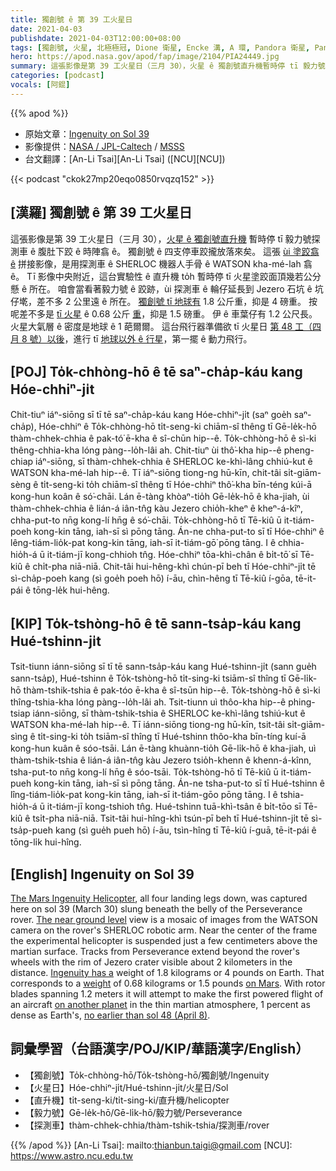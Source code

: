 ```yaml
---
title: 獨創號 ê 第 39 工火星日
date: 2021-04-03
publishdate: 2021-04-03T12:00:00+08:00
tags: [獨創號, 火星, 北極極冠, Dione 衛星, Encke 溝, A 環, Pandora 衛星, Pan 衛星, Cassini 太空船]
hero: https://apod.nasa.gov/apod/fap/image/2104/PIA24449.jpg
summary: 這張影像是第 39 工火星日（三月 30），火星 ê 獨創號直升機暫時停 tī 毅力號探測車 ê 腹肚下跤 ê 時陣翕 ê。獨創號 ê 四支停車跤攏放落來矣。
categories: [podcast]
vocals: [阿錕]
---
```


{{% apod %}}

- 原始文章：[Ingenuity on Sol 39](https://apod.nasa.gov/apod/ap210403.html)
- 影像提供：[NASA / JPL-Caltech][NASA / JPL-Caltech] / [MSSS][MSSS]
- 台文翻譯：[An-Li Tsai][An-Li Tsai] ([NCU][NCU])

{{< podcast "ckok27mp20eqo0850rvqzq152" >}}

## [漢羅] 獨創號 ê 第 39 工火星日

這張影像是第 39 工火星日（三月 30），[火星 ê 獨創號直升機][The Mars Ingenuity Helicopter] 暫時停 tī 毅力號探測車 ê 腹肚下跤 ê 時陣翕 ê。
獨創號 ê 四支停車跤攏放落來矣。
這張 [ùi 塗跤翕 ê][The near ground level] 拼接影像，是用探測車 ê SHERLOC 機器人手骨 ê WATSON kha-mé-lah 翕 ê。
Tī 影像中央附近，這台實驗性 ê 直升機 to̍h 暫時停 tī 火星塗跤面頂幾若公分懸 ê 所在。
咱會當看著毅力號 ê 跤跡，ùi 探測車 ê 輪仔延長到 Jezero 石坑 ê 坑仔墘，差不多 2 公里遠 ê 所在。
[獨創號 tī 地球有][Ingenuity has a] 1.8 公斤重，抑是 4 磅重。
按呢差不多是 [tī 火星][on Mars] ê 0.68 公斤 [重][weight]，抑是 1.5 磅重。
伊 ê 車葉仔有 1.2 公尺長。
火星大氣層 ê 密度是地球 ê 1 葩爾爾。
這台飛行器準備欲 tī 火星日 [第 48 工（四月 8 號）以後][no earlier than sol 48 (April 8)]，進行 tī [地球以外 ê 行星][on another planet]，第一擺 ê 動力飛行。

## [POJ] To̍k-chhòng-hō ê tē saⁿ-cha̍p-káu kang Hóe-chhiⁿ-ji̍t

Chit-tiuⁿ iáⁿ-siōng sī tī tē saⁿ-cha̍p-káu kang Hóe-chhiⁿ-ji̍t (saⁿ goe̍h saⁿ-cha̍p), Hóe-chhiⁿ ê To̍k-chhòng-hō ti̍t-seng-ki chiām-sî thêng tī Gē-le̍k-hō thàm-chhek-chhia ê pak-tó͘ ē-kha ê sî-chūn hip--ê.
To̍k-chhòng-hō ê sì-ki thêng-chhia-kha lóng pàng--lo̍h-lâi ah.
Chit-tiuⁿ ùi thô͘-kha hip--ê pheng-chiap iáⁿ-siōng, sī thàm-chhek-chhia ê SHERLOC ke-khì-lâng chhiú-kut ê WATSON kha-mé-lah hip--ê.
Tī iáⁿ-siōng tiong-ng hū-kīn, chit-tâi si̍t-giām-sèng ê ti̍t-seng-ki to̍h chiām-sî thêng tī Hóe-chhiⁿ thô͘-kha bīn-téng kúi-ā kong-hun koân ê só͘-chāi.
Lán ē-tàng khòaⁿ-tio̍h Gē-le̍k-hō ê kha-jiah, ùi thàm-chhek-chhia ê lián-á iân-tn̂g kàu Jezero chio̍h-kheⁿ ê kheⁿ-á-kîⁿ, chha-put-to nn̄g kong-lí hn̄g ê só͘-chāi.
To̍k-chhòng-hō tī Tē-kiû ū it-tiám-poeh kong-kin tāng, iah-sī sì pōng tāng.
Án-ne chha-put-to sī tī Hóe-chhiⁿ ê lêng-tiám-lio̍k-pat kong-kin tāng, iah-sī it-tiám-gō͘ pōng tāng.
I ê chhia-hio̍h-á ū it-tiám-jī kong-chhioh tn̂g.
Hóe-chhiⁿ tōa-khì-chân ê bi̍t-tō͘ sī Tē-kiû ê chi̍t-pha niā-niā.
Chit-tâi hui-hêng-khì chún-pī beh tī Hóe-chhiⁿ-ji̍t tē sì-cha̍p-poeh kang (sì goe̍h poeh hō) í-āu, chìn-hêng tī Tē-kiû í-gōa, tē-it-pái ê tōng-le̍k hui-hêng.

## [KIP] To̍k-tshòng-hō ê tē sann-tsa̍p-káu kang Hué-tshinn-ji̍t

Tsit-tiunn iánn-siōng sī tī tē sann-tsa̍p-káu kang Hué-tshinn-ji̍t (sann gue̍h sann-tsa̍p), Hué-tshinn ê To̍k-tshòng-hō ti̍t-sing-ki tsiām-sî thîng tī Gē-li̍k-hō thàm-tshik-tshia ê pak-tóo ē-kha ê sî-tsūn hip--ê.
To̍k-tshòng-hō ê sì-ki thîng-tshia-kha lóng pàng--lo̍h-lâi ah.
Tsit-tiunn uì thôo-kha hip--ê phing-tsiap iánn-siōng, sī thàm-tshik-tshia ê SHERLOC ke-khì-lâng tshiú-kut ê WATSON kha-mé-lah hip--ê.
Tī iánn-siōng tiong-ng hū-kīn, tsit-tâi si̍t-giām-sìng ê ti̍t-sing-ki to̍h tsiām-sî thîng tī Hué-tshinn thôo-kha bīn-tíng kuí-ā kong-hun kuân ê sóo-tsāi.
Lán ē-tàng khuànn-tio̍h Gē-li̍k-hō ê kha-jiah, uì thàm-tshik-tshia ê lián-á iân-tn̂g kàu Jezero tsio̍h-khenn ê khenn-á-kînn, tsha-put-to nn̄g kong-lí hn̄g ê sóo-tsāi.
To̍k-tshòng-hō tī Tē-kiû ū it-tiám-pueh kong-kin tāng, iah-sī sì pōng tāng.
Án-ne tsha-put-to sī tī Hué-tshinn ê lîng-tiám-lio̍k-pat kong-kin tāng, iah-sī it-tiám-gōo pōng tāng.
I ê tshia-hio̍h-á ū it-tiám-jī kong-tshioh tn̂g.
Hué-tshinn tuā-khì-tsân ê bi̍t-tōo sī Tē-kiû ê tsi̍t-pha niā-niā.
Tsit-tâi hui-hîng-khì tsún-pī beh tī Hué-tshinn-ji̍t tē sì-tsa̍p-pueh kang (sì gue̍h pueh hō) í-āu, tsìn-hîng tī Tē-kiû í-guā, tē-it-pái ê tōng-li̍k hui-hîng.




## [English] Ingenuity on Sol 39

[The Mars Ingenuity Helicopter][The Mars Ingenuity Helicopter], all four landing legs down, was captured here on sol 39 (March 30) slung beneath the belly of the Perseverance rover. [The near ground level][The near ground level] view is a mosaic of images from the WATSON camera on the rover's SHERLOC robotic arm. Near the center of the frame the experimental helicopter is suspended just a few centimeters above the martian surface. Tracks from Perseverance extend beyond the rover's wheels with the rim of Jezero crater visible about 2 kilometers in the distance. [Ingenuity has a][Ingenuity has a] weight of 1.8 kilograms or 4 pounds on Earth. That corresponds to a [weight][weight] of 0.68 kilograms or 1.5 pounds [on Mars][on Mars]. With rotor blades spanning 1.2 meters it will attempt to make the first powered flight of an aircraft [on another planet][on another planet] in the thin martian atmosphere, 1 percent as dense as Earth's, [no earlier than sol 48 (April 8)][no earlier than sol 48 (April 8)].

## 詞彙學習（台語漢字/POJ/KIP/華語漢字/English）

- 【獨創號】To̍k-chhòng-hō/To̍k-tshòng-hō/獨創號/Ingenuity
- 【火星日】Hóe-chhiⁿ-ji̍t/Hué-tshinn-ji̍t/火星日/Sol
- 【直升機】ti̍t-seng-ki/ti̍t-sing-ki/直升機/helicopter
- 【毅力號】Gē-le̍k-hō/Gē-li̍k-hō/毅力號/Perseverance
- 【探測車】thàm-chhek-chhia/thàm-tshik-tshia/探測車/rover




{{% /apod %}}
[An-Li Tsai]: mailto:thianbun.taigi@gmail.com
[NCU]: https://www.astro.ncu.edu.tw

[NASA / JPL-Caltech]: https://www.jpl.nasa.gov/missions/mars-science-laboratory-curiosity-rover-msl
[MSSS]: http://www.msss.com/

[The Mars Ingenuity Helicopter]: https://mars.nasa.gov/technology/helicopter/#helicopter
[The near ground level]: https://photojournal.jpl.nasa.gov/catalog/PIA24449
[Ingenuity has a]: https://mars.nasa.gov/technology/helicopter/#Tech-Specs
[weight]: https://www.mathsisfun.com/measure/weight-mass.html
[on Mars]: https://sciencenotes.org/how-to-calculate-weight-on-other-planets/
[on another planet]: https://mars.nasa.gov/technology/helicopter/status/288/its-cold-on-mars/
[no earlier than sol 48 (April 8)]: https://www.nasa.gov/press-release/nasa-ingenuity-mars-helicopter-prepares-for-first-flight
